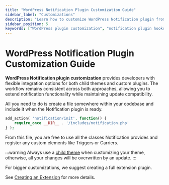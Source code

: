 ```yaml
---
title: "WordPress Notification Plugin Customization Guide"
sidebar_label: "Customizations"
description: "Learn how to customize WordPress Notification plugin from child themes and plugins. Follow best practices for plugin extensions and theme integrations."
sidebar_position: 5
keywords: ["WordPress plugin customization", "notification plugin hooks", "child theme integration", "plugin extension", "WordPress development", "custom triggers", "notification API", "plugin modification"]
---
```


# WordPress Notification Plugin Customization Guide

**WordPress Notification plugin customization** provides developers with flexible integration options for both child themes and custom plugins. The workflow remains consistent across both approaches, allowing you to extend notification functionality while maintaining update compatibility.

All you need to do is create a file somewhere within your codebase and include it when the Notification plugin is ready.

```php
add_action( 'notification/init', function() {
	require_once __DIR__ . '/includes/notification.php'
} );
```

From this file, you are free to use all the classes Notification provides and register any custom elements like Triggers or Carriers.

:::warning
Always use a [child theme](https://developer.wordpress.org/themes/advanced-topics/child-themes/) when customizing your theme, otherwise, all your changes will be overwritten by an update.
:::

For bigger customizations, we suggest creating a full extension plugin.

See [Creating an Extension](creating-an-extension.md) for more details.